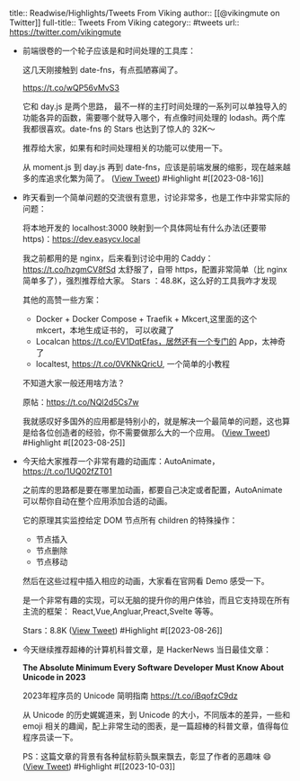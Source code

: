 title:: Readwise/Highlights/Tweets From Viking
author:: [[@vikingmute on Twitter]]
full-title:: Tweets From Viking
category:: #tweets
url:: https://twitter.com/vikingmute

- 前端很卷的一个轮子应该是和时间处理的工具库：
  
  这几天刚接触到 date-fns，有点孤陋寡闻了。
  
  https://t.co/wQP56vMvS3
  
  它和 day.js 是两个思路， 最不一样的主打时间处理的一系列可以单独导入的功能各异的函数，需要哪个就导入哪个，有点像时间处理的 lodash。两个库我都很喜欢。date-fns 的 Stars 也达到了惊人的 32K～
  
  推荐给大家，如果有和时间处理相关的功能可以使用一下。
  
  从 moment.js 到 day.js 再到 date-fns，应该是前端发展的缩影，现在越来越多的库追求化繁为简了。 ([View Tweet](https://twitter.com/vikingmute/status/1691714622301307239)) #Highlight #[[2023-08-16]]
- 昨天看到一个简单问题的交流很有意思，讨论非常多，也是工作中非常实际的问题：
  
  将本地开发的 localhost:3000 映射到一个具体网址有什么办法(还要带 https)：https://dev.easycv.local 
  
  我之前都用的是 nginx，后来看到讨论中用的 Caddy：
  https://t.co/hzgmCV8fSd
  太舒服了，自带 https，配置非常简单（比 nginx 简单多了），强烈推荐给大家。
  Stars ：48.8K，这么好的工具我咋才发现
  
  其他的高赞一些方案：
  
  * Docker + Docker Compose + Traefik + Mkcert,这里面的这个 mkcert，本地生成证书的， 可以收藏了
  * Localcan https://t.co/EV1DqtEfas，居然还有一个专门的 App，太神奇了
  * localtest, https://t.co/0VKNkQricU, 一个简单的小教程
  
  不知道大家一般还用啥方法？
  
  原帖：https://t.co/NQl2d5Cs7w
  
  我就感叹好多国外的应用都是特别小的，就是解决一个最简单的问题，这也算是给各位创造者的经验，你不需要做那么大的一个应用。 ([View Tweet](https://twitter.com/vikingmute/status/1694539022125949393)) #Highlight #[[2023-08-25]]
- 今天给大家推荐一个非常有趣的动画库：AutoAnimate，
  https://t.co/1UQ02fZT01
  
  之前库的思路都是要在哪里加动画，都要自己决定或者配置，AutoAnimate 可以帮你自动在整个应用添加合适的动画。
  
  它的原理其实监控给定 DOM 节点所有 children 的特殊操作：
  * 节点插入
  * 节点删除
  * 节点移动
  
  然后在这些过程中插入相应的动画，大家看在官网看 Demo 感受一下。
  
  是一个非常有趣的实现，可以无脑的提升你的用户体验，而且它支持现在所有主流的框架：
  React,Vue,Angluar,Preact,Svelte 等等。
  
  Stars：8.8K ([View Tweet](https://twitter.com/vikingmute/status/1695248357885870363)) #Highlight #[[2023-08-26]]
- 今天继续推荐超棒的计算机科普文章，是 HackerNews 当日最佳文章：
  
  **The Absolute Minimum Every Software Developer Must Know About Unicode in 2023**
  
  2023年程序员的 Unicode 简明指南
  https://t.co/iBqofzC9dz
  
  从 Unicode 的历史娓娓道来，到 Unicode 的大小，不同版本的差异，一些和 emoji 相关的趣闻，配上非常生动的图表，是一篇超棒的科普文章，值得每位程序员读一下。
  
  PS：这篇文章的背景有各种鼠标箭头飘来飘去，彰显了作者的恶趣味 😄 ([View Tweet](https://twitter.com/vikingmute/status/1709018871817273751)) #Highlight #[[2023-10-03]]